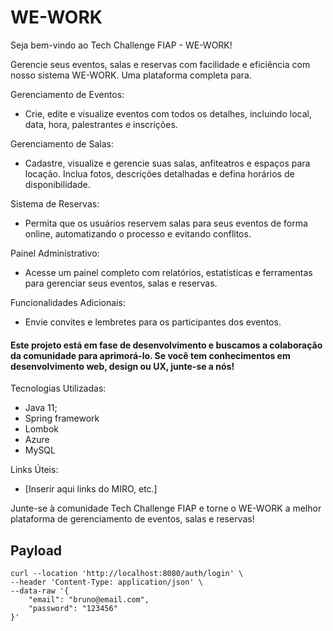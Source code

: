 # WE-WORK

Seja bem-vindo ao Tech Challenge FIAP - WE-WORK!

Gerencie seus eventos, salas e reservas com facilidade e eficiência com nosso sistema WE-WORK. Uma plataforma completa para.

Gerenciamento de Eventos: 
  - Crie, edite e visualize eventos com todos os detalhes, incluindo local, data, hora, palestrantes e inscrições.
    
Gerenciamento de Salas: 
  - Cadastre, visualize e gerencie suas salas, anfiteatros e espaços para locação. Inclua fotos, descrições detalhadas e defina horários de disponibilidade.
    
Sistema de Reservas: 
  - Permita que os usuários reservem salas para seus eventos de forma online, automatizando o processo e evitando conflitos.

Painel Administrativo:
  - Acesse um painel completo com relatórios, estatísticas e ferramentas para gerenciar seus eventos, salas e reservas.

Funcionalidades Adicionais:
  - Envie convites e lembretes para os participantes dos eventos.

#### Este projeto está em fase de desenvolvimento e buscamos a colaboração da comunidade para aprimorá-lo. Se você tem conhecimentos em desenvolvimento web, design ou UX, junte-se a nós!

Tecnologias Utilizadas:
  - Java 11;
  - Spring framework
  - Lombok
  - Azure
  - MySQL
  
Links Úteis:
  - [Inserir aqui links do MIRO, etc.]


Junte-se à comunidade Tech Challenge FIAP e torne o WE-WORK a melhor plataforma de gerenciamento de eventos, salas e reservas!

## Payload ###
```console
curl --location 'http://localhost:8080/auth/login' \
--header 'Content-Type: application/json' \
--data-raw '{
    "email": "bruno@email.com",
    "password": "123456" 
}'
```



